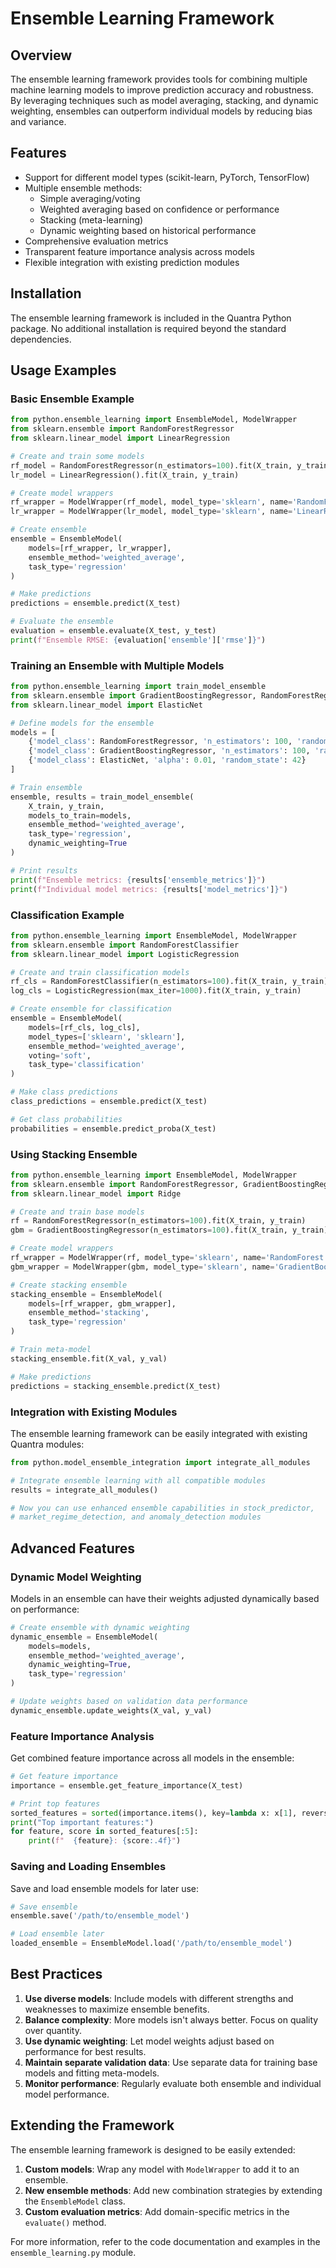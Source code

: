 # Ensemble Learning Framework

## Overview

The ensemble learning framework provides tools for combining multiple machine learning models to improve prediction accuracy and robustness. By leveraging techniques such as model averaging, stacking, and dynamic weighting, ensembles can outperform individual models by reducing bias and variance.

## Features

- Support for different model types (scikit-learn, PyTorch, TensorFlow)
- Multiple ensemble methods:
  - Simple averaging/voting
  - Weighted averaging based on confidence or performance
  - Stacking (meta-learning)
  - Dynamic weighting based on historical performance
- Comprehensive evaluation metrics
- Transparent feature importance analysis across models
- Flexible integration with existing prediction modules

## Installation

The ensemble learning framework is included in the Quantra Python package. No additional installation is required beyond the standard dependencies.

## Usage Examples

### Basic Ensemble Example

```python
from python.ensemble_learning import EnsembleModel, ModelWrapper
from sklearn.ensemble import RandomForestRegressor
from sklearn.linear_model import LinearRegression

# Create and train some models
rf_model = RandomForestRegressor(n_estimators=100).fit(X_train, y_train)
lr_model = LinearRegression().fit(X_train, y_train)

# Create model wrappers
rf_wrapper = ModelWrapper(rf_model, model_type='sklearn', name='RandomForest')
lr_wrapper = ModelWrapper(lr_model, model_type='sklearn', name='LinearRegression')

# Create ensemble
ensemble = EnsembleModel(
    models=[rf_wrapper, lr_wrapper],
    ensemble_method='weighted_average',
    task_type='regression'
)

# Make predictions
predictions = ensemble.predict(X_test)

# Evaluate the ensemble
evaluation = ensemble.evaluate(X_test, y_test)
print(f"Ensemble RMSE: {evaluation['ensemble']['rmse']}")
```

### Training an Ensemble with Multiple Models

```python
from python.ensemble_learning import train_model_ensemble
from sklearn.ensemble import GradientBoostingRegressor, RandomForestRegressor
from sklearn.linear_model import ElasticNet

# Define models for the ensemble
models = [
    {'model_class': RandomForestRegressor, 'n_estimators': 100, 'random_state': 42},
    {'model_class': GradientBoostingRegressor, 'n_estimators': 100, 'random_state': 42},
    {'model_class': ElasticNet, 'alpha': 0.01, 'random_state': 42}
]

# Train ensemble
ensemble, results = train_model_ensemble(
    X_train, y_train,
    models_to_train=models,
    ensemble_method='weighted_average',
    task_type='regression',
    dynamic_weighting=True
)

# Print results
print(f"Ensemble metrics: {results['ensemble_metrics']}")
print(f"Individual model metrics: {results['model_metrics']}")
```

### Classification Example

```python
from python.ensemble_learning import EnsembleModel, ModelWrapper
from sklearn.ensemble import RandomForestClassifier
from sklearn.linear_model import LogisticRegression

# Create and train classification models
rf_cls = RandomForestClassifier(n_estimators=100).fit(X_train, y_train)
log_cls = LogisticRegression(max_iter=1000).fit(X_train, y_train)

# Create ensemble for classification
ensemble = EnsembleModel(
    models=[rf_cls, log_cls],
    model_types=['sklearn', 'sklearn'],
    ensemble_method='weighted_average',
    voting='soft',
    task_type='classification'
)

# Make class predictions
class_predictions = ensemble.predict(X_test)

# Get class probabilities
probabilities = ensemble.predict_proba(X_test)
```

### Using Stacking Ensemble

```python
from python.ensemble_learning import EnsembleModel, ModelWrapper
from sklearn.ensemble import RandomForestRegressor, GradientBoostingRegressor
from sklearn.linear_model import Ridge

# Create and train base models
rf = RandomForestRegressor(n_estimators=100).fit(X_train, y_train)
gbm = GradientBoostingRegressor(n_estimators=100).fit(X_train, y_train)

# Create model wrappers
rf_wrapper = ModelWrapper(rf, model_type='sklearn', name='RandomForest')
gbm_wrapper = ModelWrapper(gbm, model_type='sklearn', name='GradientBoosting')

# Create stacking ensemble
stacking_ensemble = EnsembleModel(
    models=[rf_wrapper, gbm_wrapper],
    ensemble_method='stacking',
    task_type='regression'
)

# Train meta-model
stacking_ensemble.fit(X_val, y_val)

# Make predictions
predictions = stacking_ensemble.predict(X_test)
```

### Integration with Existing Modules

The ensemble learning framework can be easily integrated with existing Quantra modules:

```python
from python.model_ensemble_integration import integrate_all_modules

# Integrate ensemble learning with all compatible modules
results = integrate_all_modules()

# Now you can use enhanced ensemble capabilities in stock_predictor, 
# market_regime_detection, and anomaly_detection modules
```

## Advanced Features

### Dynamic Model Weighting

Models in an ensemble can have their weights adjusted dynamically based on performance:

```python
# Create ensemble with dynamic weighting
dynamic_ensemble = EnsembleModel(
    models=models,
    ensemble_method='weighted_average',
    dynamic_weighting=True,
    task_type='regression'
)

# Update weights based on validation data performance
dynamic_ensemble.update_weights(X_val, y_val)
```

### Feature Importance Analysis

Get combined feature importance across all models in the ensemble:

```python
# Get feature importance
importance = ensemble.get_feature_importance(X_test)

# Print top features
sorted_features = sorted(importance.items(), key=lambda x: x[1], reverse=True)
print("Top important features:")
for feature, score in sorted_features[:5]:
    print(f"  {feature}: {score:.4f}")
```

### Saving and Loading Ensembles

Save and load ensemble models for later use:

```python
# Save ensemble
ensemble.save('/path/to/ensemble_model')

# Load ensemble later
loaded_ensemble = EnsembleModel.load('/path/to/ensemble_model')
```

## Best Practices

1. **Use diverse models**: Include models with different strengths and weaknesses to maximize ensemble benefits.
2. **Balance complexity**: More models isn't always better. Focus on quality over quantity.
3. **Use dynamic weighting**: Let model weights adjust based on performance for best results.
4. **Maintain separate validation data**: Use separate data for training base models and fitting meta-models.
5. **Monitor performance**: Regularly evaluate both ensemble and individual model performance.

## Extending the Framework

The ensemble learning framework is designed to be easily extended:

1. **Custom models**: Wrap any model with `ModelWrapper` to add it to an ensemble.
2. **New ensemble methods**: Add new combination strategies by extending the `EnsembleModel` class.
3. **Custom evaluation metrics**: Add domain-specific metrics in the `evaluate()` method.

For more information, refer to the code documentation and examples in the `ensemble_learning.py` module.